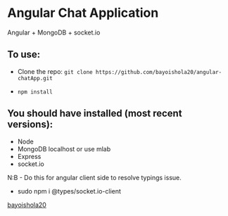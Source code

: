 # Angular Chat Application
Angular + MongoDB + socket.io

## To use:
* Clone the repo: `git clone https://github.com/bayoishola20/angular-chatApp.git`

* `npm install`



## You should have installed (most recent versions):

* Node
* MongoDB localhost or use mlab
* Express
* socket.io

N:B - Do this for angular client side to resolve typings issue.

* sudo npm i @types/socket.io-client


[bayoishola20](github.bayoishola20.io)



